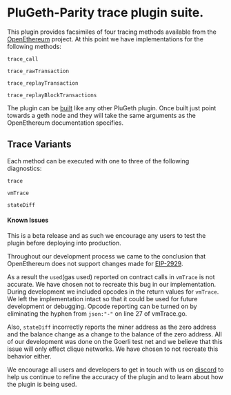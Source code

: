 # PluGeth-Parity trace plugin suite.

This plugin provides facsimiles of four tracing methods available from the [OpenEthereum](https://openethereum.github.io/JSONRPC-trace-module) project. At this point we have implementations for the following methods:

```
trace_call

trace_rawTransaction

trace_replayTransaction

trace_replayBlockTransactions
```

The plugin can be [built](https://docs.plugeth.org/en/latest/build.html) like any other PluGeth plugin. Once built just point towards a geth node and they will take the same arguments as the OpenEthereum documentation specifies.

 ## Trace Variants

 Each method can be executed with one to three of the following diagnostics:

 ```
 trace

 vmTrace

 stateDiff
 ```
 #### Known Issues

 This is a beta release and as such we encourage any users to test the plugin before deploying into production.

 Throughout our development process we came to the conclusion that OpenEthereum does not support changes made for [EIP-2929](https://eips.ethereum.org/EIPS/eip-2929).

 As a result the ``used``(gas used) reported on contract calls in ``vmTrace`` is not accurate. We have chosen not to recreate this bug in our implementation. During development we included opcodes in the return values for ``vmTrace``. We left the implementation intact so that it could be used for future development or debugging. Opcode reporting can be turned on by eliminating the hyphen from ``json:"-"`` on line 27 of vmTrace.go.

 Also, ``stateDiff`` incorrectly reports the miner address as the zero address and the balance change as a change to the balance of the zero address. All of our development was done on the Goerli test net and we believe that this issue will only effect clique networks. We have chosen to not recreate this behavior either.

 We encourage all users and developers to get in touch with us on [discord](https://docs.plugeth.org/en/latest/contact.html) to help us continue to refine the accuracy of the plugin and to learn about how the plugin is being used.  
